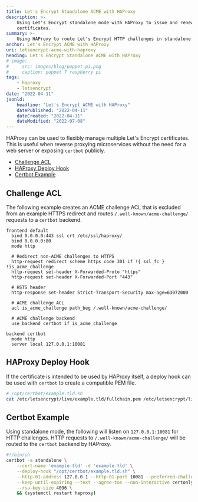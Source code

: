```yaml
---
title: Let's Encrypt Standalone ACME with HAProxy
description: >-
    Using Let's Encrypt standalone mode with HAProxy to issue and renew 
    certificates.
summary: >-
    Using HAProxy to route Let's Encrypt HTTP challenges in standalone mode.
anchor: Let's Encrypt ACME with HAProxy
uri: letsencrypt-acme-with-haproxy
heading: Let's Encrypt Standalone ACME with HAProxy
# image:
#     src: images/blog/puppet-pi.png
#     caption: puppet 7 raspberry pi
tags:
    - haproxy
    - letsencrypt
date: "2022-04-11"
jsonld:
    headline: "Let's Encrypt ACME with HAProxy"
    datePublished: "2022-04-11"
    dateCreated: "2022-04-11"
    dateModified: "2022-07-08"
---
```


HAProxy can be used to flexibly manage multiple Let's Encrypt certificates. This
 is useful when reverse proxying microservices without the need for a web server
 or exposing `certbot` publicly.

- [Challenge ACL](#goto-challenge-acl)
- [HAProxy Deploy Hook](#goto-ha-proxy-deploy-hook)
- [Certbot Example](#goto-certbot-example)

## Challenge ACL

The following example creates an ACME challenge ACL that is excluded from an 
example HTTPS redirect and routes `/.well-known/acme-challenge/` requests to a 
`certbot` backend.

```nginx [g1:Frontend]
frontend default
  bind 0.0.0.0:443 ssl crt /etc/ssl/haproxy/
  bind 0.0.0.0:80
  mode http

  # Redirect non-ACME challenges to HTTPS
  http-request redirect scheme https code 301 if !{ ssl_fc } !is_acme_challenge
  http-request set-header X-Forwarded-Proto "https"
  http-request set-header X-Forwarded-Port "443"

  # HSTS header
  http-response set-header Strict-Transport-Security max-age=63072000

  # ACME challenge ACL
  acl is_acme_challenge path_beg /.well-known/acme-challenge/

  # ACME challenge backend
  use_backend certbot if is_acme_challenge
```

```nginx [g1:Backend]
backend certbot
  mode http
  server local 127.0.0.1:10081
```

## HAProxy Deploy Hook

If the certificate is intended to be used by HAProxy itself, a deploy hook can
be used with `certbot` to create a compatible PEM file.

```bash
# /opt/certbot/example.tld.sh
cat /etc/letsencrypt/live/example.tld/fullchain.pem /etc/letsencrypt/live/example.tld/privkey.pem | tee /etc/ssl/haproxy/example.tld.pem
```

## Certbot Example

Using standalone mode, the following will listen on `127.0.0.1:10081` for HTTP
challenges. HTTP requests to `/.well-known/acme-challenge/` will be routed to
the `certbot` backend by HAProxy.

```bash
#!/bin/sh
certbot -a standalone \
    --cert-name 'example.tld' -d 'example.tld' \
    --deploy-hook "/opt/certbot/example.tld.sh" \
    --http-01-address 127.0.0.1 --http-01-port 10081 --preferred-challenges http-01 \
    --keep-until-expiring --text --agree-tos --non-interactive certonly \
    --rsa-key-size 4096 \
    && (systemctl restart haproxy)
```
